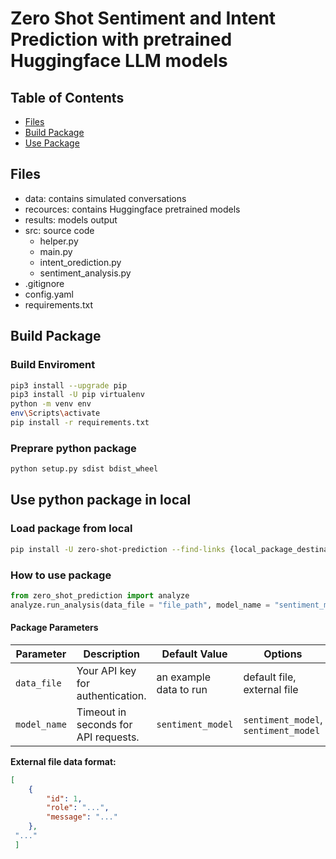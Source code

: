 # Zero Shot Sentiment and Intent Prediction with pretrained Huggingface LLM models

## Table of Contents

- [Files](#Files)
- [Build Package](#buildpackage)
- [Use Package](#usepackage)

## Files

* data: contains simulated conversations
* recources: contains Huggingface pretrained models
* results: models output
* src: source code
    * helper.py
    * main.py
    * intent_orediction.py
    * sentiment_analysis.py
* .gitignore
* config.yaml
* requirements.txt

## Build Package

### Build Enviroment
```bash
pip3 install --upgrade pip
pip3 install -U pip virtualenv
python -m venv env
env\Scripts\activate
pip install -r requirements.txt
```

### Preprare python package
```bash
python setup.py sdist bdist_wheel
```

## Use python package in local

### Load package from local
```bash
pip install -U zero-shot-prediction --find-links {local_package_destination}
```

### How to use package
```python 
from zero_shot_prediction import analyze
analyze.run_analysis(data_file = "file_path", model_name = "sentiment_model")
```
#### Package Parameters

| Parameter      | Description                                 | Default Value           | Options                              |
| -------------- | ------------------------------------------- | ----------------------- | ------------------------------------ |
| `data_file`    | Your API key for authentication.            | an example data to run  | default file, external file          |
| `model_name`   | Timeout in seconds for API requests.        | `sentiment_model`       | `sentiment_model`, `sentiment_model` |


**External file data format:**
```json
[
    {
        "id": 1,
        "role": "...",
        "message": "..."
    },
 "..."
 ]
```           







